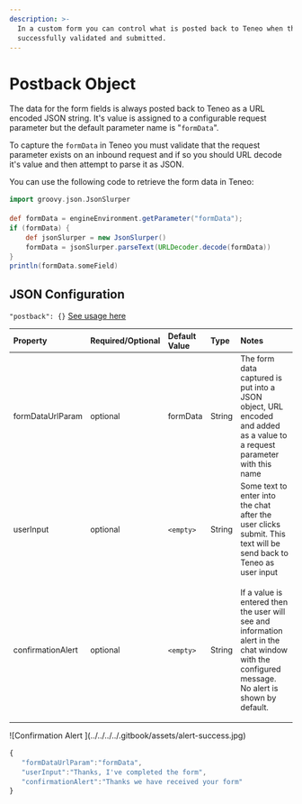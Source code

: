 ```yaml
---
description: >-
  In a custom form you can control what is posted back to Teneo when the form is
  successfully validated and submitted.
---
```


# Postback Object

The data for the form fields is always posted back to Teneo as a URL encoded JSON string. It's value is assigned to a configurable request parameter but the default parameter name is "`formData`".

To capture the `formData` in Teneo you must validate that the request parameter exists on an inbound request and if so you should URL decode it's value and then attempt to parse it as JSON.

You can use the following code to retrieve the form data in Teneo:

```groovy
import groovy.json.JsonSlurper

def formData = engineEnvironment.getParameter("formData"); 
if (formData) { 
    def jsonSlurper = new JsonSlurper()
    formData = jsonSlurper.parseText(URLDecoder.decode(formData))
}
println(formData.someField)
```

## JSON Configuration

`"postback": {}`  [See usage here](./#component-configuration)

<table>
  <thead>
    <tr>
      <th style="text-align:left">Property</th>
      <th style="text-align:left">Required/Optional</th>
      <th style="text-align:left">Default Value</th>
      <th style="text-align:left">Type</th>
      <th style="text-align:left">Notes</th>
    </tr>
  </thead>
  <tbody>
    <tr>
      <td style="text-align:left">formDataUrlParam</td>
      <td style="text-align:left">optional</td>
      <td style="text-align:left">formData</td>
      <td style="text-align:left">String</td>
      <td style="text-align:left">The form data captured is put into a JSON object, URL encoded and added
        as a value to a request parameter with this name</td>
    </tr>
    <tr>
      <td style="text-align:left">userInput</td>
      <td style="text-align:left">optional</td>
      <td style="text-align:left"><code>&lt;empty&gt;</code>
      </td>
      <td style="text-align:left">String</td>
      <td style="text-align:left">Some text to enter into the chat after the user clicks submit. This text
        will be send back to Teneo as user input</td>
    </tr>
    <tr>
      <td style="text-align:left">confirmationAlert</td>
      <td style="text-align:left">optional</td>
      <td style="text-align:left"><code>&lt;empty&gt;</code>
      </td>
      <td style="text-align:left">String</td>
      <td style="text-align:left">
        <p>If a value is entered then the user will see and information alert in
          the chat window with the configured message. No alert is shown by default.</p>
        <p></p>
        <p></p>
      </td>
    </tr>
  </tbody>
</table>![Confirmation Alert ](../../../../.gitbook/assets/alert-success.jpg)

```javascript
{
   "formDataUrlParam":"formData",
   "userInput":"Thanks, I've completed the form",
   "confirmationAlert":"Thanks we have received your form"
}
```

